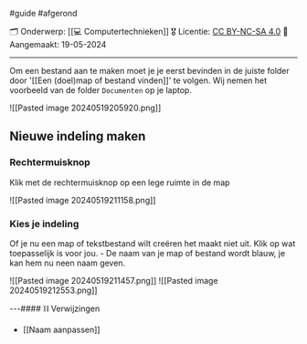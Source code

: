 #guide  #afgerond

🗂️ Onderwerp: [[💻 Computertechnieken]]
🎖️ Licentie: [CC BY-NC-SA 4.0](https://creativecommons.org/licenses/by-nc-sa/4.0/)
📅 Aangemaakt: 19-05-2024

---
Om een bestand aan te maken moet je je eerst bevinden in de juiste folder door '[[Een (doel)map of bestand vinden]]' te volgen. Wij nemen het voorbeeld van de folder `Documenten` op je laptop.

![[Pasted image 20240519205920.png]]

## Nieuwe indeling maken
### Rechtermuisknop
Klik met de rechtermuisknop op een lege ruimte in de map

![[Pasted image 20240519211158.png]]

### Kies je indeling
Of je nu een map of tekstbestand wilt creëren het maakt niet uit. Klik op wat toepasselijk is voor jou. - De naam van je map of bestand wordt blauw, je kan hem nu neen naam geven.

![[Pasted image 20240519211457.png]]
![[Pasted image 20240519212553.png]]

---#### ⛓️ Verwijzingen
* [[Naam aanpassen]]